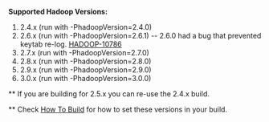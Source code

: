 **Supported Hadoop Versions:**

1. 2.4.x (run with -PhadoopVersion=2.4.0)
2. 2.6.x (run with -PhadoopVersion=2.6.1) -- 2.6.0 had a bug that prevented keytab re-log. [HADOOP-10786](https://issues.apache.org/jira/browse/Hadoop-10786)
3. 2.7.x (run with -PhadoopVersion=2.7.0)
4. 2.8.x (run with -PhadoopVersion=2.8.0)
5. 2.9.x (run with -PhadoopVersion=2.9.0)
6. 3.0.x (run with -PhadoopVersion=3.0.0)

** If you are building for 2.5.x you can re-use the 2.4.x build.

** Check [How To Build](How_To_Build/) for how to set these versions in your build.